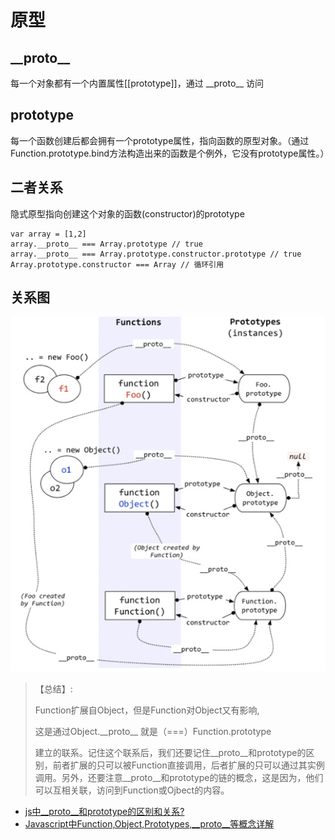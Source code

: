 # 原型

## \_\_proto\_\_

每一个对象都有一个内置属性\[\[prototype\]\]，通过 \_\_proto\_\_ 访问

## prototype

每一个函数创建后都会拥有一个prototype属性，指向函数的原型对象。（通过Function.prototype.bind方法构造出来的函数是个例外，它没有prototype属性。）

## 二者关系

隐式原型指向创建这个对象的函数\(constructor\)的prototype

```
var array = [1,2]
array.__proto__ === Array.prototype // true
array.__proto__ === Array.prototype.constructor.prototype // true
Array.prototype.constructor === Array // 循环引用
```

## 关系图

![](/assets/prototype_and_proto.png)

> 【总结】:
>
> Function扩展自Object，但是Function对Object又有影响,
>
> 这是通过Object.\_\_proto\_\_ 就是（===）Function.prototype
>
> 建立的联系。记住这个联系后，我们还要记住\_\_proto\_\_和prototype的区别，前者扩展的只可以被Function直接调用，后者扩展的只可以通过其实例调用。另外，还要注意\_\_proto\_\_和prototype的链的概念，这是因为，他们可以互相关联，访问到Function或Ojbect的内容。

* [js中__proto__和prototype的区别和关系?](https://www.zhihu.com/question/34183746)
* [Javascript中Function,Object,Prototypes,__proto__等概念详解](http://anykoro.sinaapp.com/2012/01/31/javascript%E4%B8%ADfunctionobjectprototypes\_\_proto\_\_%E7%AD%89%E6%A6%82%E5%BF%B5%E8%AF%A6%E8%A7%A3/)



